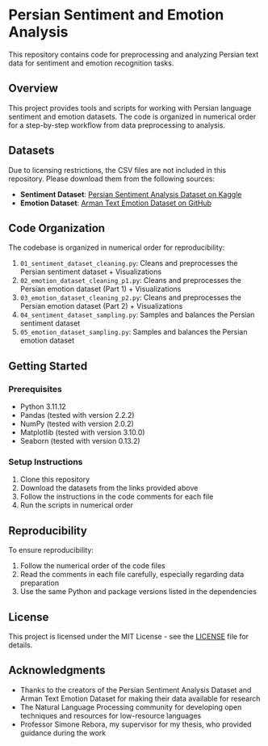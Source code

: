 # Persian Sentiment and Emotion Analysis

This repository contains code for preprocessing and analyzing Persian text data for sentiment and emotion recognition tasks.

## Overview

This project provides tools and scripts for working with Persian language sentiment and emotion datasets. The code is organized in numerical order for a step-by-step workflow from data preprocessing to analysis.

## Datasets

Due to licensing restrictions, the CSV files are not included in this repository. Please download them from the following sources:

- **Sentiment Dataset**: [Persian Sentiment Analysis Dataset on Kaggle](https://www.kaggle.com/datasets/instatext/persian-sentiment-analysis-dataset)
- **Emotion Dataset**: [Arman Text Emotion Dataset on GitHub](https://github.com/Arman-Rayan-Sharif/arman-text-emotion)

## Code Organization

The codebase is organized in numerical order for reproducibility:

1. `01_sentiment_dataset_cleaning.py`: Cleans and preprocesses the Persian sentiment dataset + Visualizations
2. `02_emotion_dataset_cleaning_p1.py`: Cleans and preprocesses the Persian emotion dataset (Part 1) + Visualizations
3. `03_emotion_dataset_cleaning_p2.py`: Cleans and preprocesses the Persian emotion dataset (Part 2) + Visualizations
4. `04_sentiment_dataset_sampling.py`: Samples and balances the Persian sentiment dataset
5. `05_emotion_dataset_sampling.py`: Samples and balances the Persian emotion dataset

## Getting Started

### Prerequisites

- Python 3.11.12
- Pandas (tested with version 2.2.2)
- NumPy (tested with version 2.0.2)
- Matplotlib (tested with version 3.10.0)
- Seaborn (tested with version 0.13.2)

### Setup Instructions

1. Clone this repository
2. Download the datasets from the links provided above
3. Follow the instructions in the code comments for each file
4. Run the scripts in numerical order

## Reproducibility

To ensure reproducibility:
1. Follow the numerical order of the code files
2. Read the comments in each file carefully, especially regarding data preparation
3. Use the same Python and package versions listed in the dependencies

## License

This project is licensed under the MIT License - see the [LICENSE](LICENSE) file for details.

## Acknowledgments

- Thanks to the creators of the Persian Sentiment Analysis Dataset and Arman Text Emotion Dataset for making their data available for research
- The Natural Language Processing community for developing open techniques and resources for low-resource languages
- Professor Simone Rebora, my supervisor for my thesis, who provided guidance during the work

